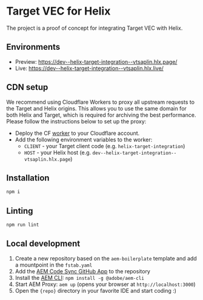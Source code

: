 # Target VEC for Helix
The project is a proof of concept for integrating Target VEC with Helix.

## Environments
- Preview: https://dev--helix-target-integration--vtsaplin.hlx.page/
- Live: https://dev--helix-target-integration--vtsaplin.hlx.live/

## CDN setup
We recommend using Cloudflare Workers to proxy all upstream requests to the Target and Helix origins. 
This allows you to use the same domain for both Helix and Target, which is required for archiving the best performance.
Please follow the instructions below to set up the proxy:
- Deploy the CF [worker](cloudflare/worker.js) to your Cloudflare account.
- Add the following environment variables to the worker:
  - `CLIENT` - your Target client code (e.g. `helix-target-integration`)
  - `HOST` - your Helix host (e.g. `dev--helix-target-integration--vtsaplin.hlx.page`)

## Installation

```sh
npm i
```

## Linting

```sh
npm run lint
```

## Local development

1. Create a new repository based on the `aem-boilerplate` template and add a mountpoint in the `fstab.yaml`
1. Add the [AEM Code Sync GitHub App](https://github.com/apps/aem-code-sync) to the repository
1. Install the [AEM CLI](https://github.com/adobe/aem-cli): `npm install -g @adobe/aem-cli`
1. Start AEM Proxy: `aem up` (opens your browser at `http://localhost:3000`)
1. Open the `{repo}` directory in your favorite IDE and start coding :)
